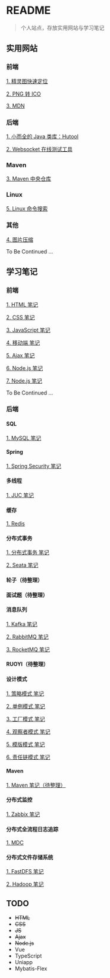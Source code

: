 # README

> 个人站点，存放实用网站与学习笔记

## 实用网站

### 前端

[1. 精灵图快速定位](https://www.spritecow.com/)

[2. PNG 转 ICO](https://www.img2go.com/zh/convert/png-to-ico)

[3. MDN](https://developer.mozilla.org/zh-CN/)

### 后端

[1. 小而全的 Java 类库：Hutool](https://doc.hutool.cn/pages/index/#%F0%9F%93%9A%E7%AE%80%E4%BB%8B)

[2. Websocket 在线测试工具](http://www.jsons.cn/websocket)

### Maven

[3. Maven 中央仓库](https://mvnrepository.com/)

### Linux

[5. Linux 命令搜索](https://wangchujiang.com/linux-commanda/)

### 其他

[4. 图片压缩](https://tinypng.com/)

To Be Continued ...

## 学习笔记

### 前端

[1. HTML 笔记](https://docs.duoduo.center/#/15.%20前端/前端三剑客/1.%20HTML.md)

[2. CSS 笔记](https://docs.duoduo.center/#/15.%20前端/前端三剑客/2.%20CSS.md)

[3. JavaScript 笔记](https://docs.duoduo.center/#/15.%20前端/前端三剑客/3.%20JavaScript.md)

[4. 移动端 笔记](https://docs.duoduo.center/#/15.%20前端/前端三剑客/4.%20移动端.md)

[5. Ajax 笔记](https://docs.duoduo.center/#/15.%20前端/前端三剑客/5.%20Ajax.md)

[6. Node.js 笔记](https://docs.duoduo.center/#/15.%20前端/前端三剑客/6.%20Node.js.md)

[7. Node.js 笔记](https://docs.duoduo.center/#/15.%20前端/前端三剑客/7.%20Vue.md)

To Be Continued ... 

### 后端

#### SQL

[1. MySQL 笔记](https://docs.duoduo.center/#/1.%20SQL/MySQL.md)

#### Spring

[1. Spring Security 笔记](https://docs.duoduo.center/#/2.%20Spring/Spring%20Security.md)

#### 多线程

[1. JUC 笔记](https://docs.duoduo.center/#/3.%20多线程/JUC.md)

#### 缓存

[1. Redis](https://docs.duoduo.center/#/4.%20Redis/Redis.md)

#### 分布式事务

[1. 分布式事务 笔记](https://docs.duoduo.center/#/5.%20分布式事务/分布式事务.md)

[2. Seata 笔记](https://docs.duoduo.center/#/5.%20分布式事务/Seata.md)

#### 轮子（待整理）

#### 面试题（待整理）

#### 消息队列

[1. Kafka 笔记](https://docs.duoduo.center/#/8.%20MQ/Kafka.md)

[2. RabbitMQ 笔记](https://docs.duoduo.center/#/8.%20MQ/RabbitMQ.md)

[3. RocketMQ 笔记](https://docs.duoduo.center/#/8.%20MQ/RocketMQ.md)

#### RUOYI（待整理）

#### 设计模式

[1. 策略模式 笔记](https://docs.duoduo.center/#/10.%20设计模式/策略模式)

[2. 单例模式 笔记](https://docs.duoduo.center/#/10.%20设计模式/单例模式)

[3. 工厂模式 笔记](https://docs.duoduo.center/#/10.%20设计模式/工厂模式)

[4. 观察者模式 笔记](https://docs.duoduo.center/#/10.%20设计模式/观察者模式)

[5. 模版模式 笔记](https://docs.duoduo.center/#/10.%20设计模式/模版模式)

[6. 责任链模式 笔记](https://docs.duoduo.center/#/10.%20设计模式/责任链模式)

#### Maven

[1. Maven 笔记（待整理）]()

#### 分布式监控

[1. Zabbix 笔记](https://docs.duoduo.center/#/12.%20Zabbix/Zabbix.md)

#### 分布式全流程日志追踪

[1. MDC](https://docs.duoduo.center/#/13.%20分布式全流程日志追踪/MDC.md)

#### 分布式文件存储系统

[1. FastDFS 笔记](https://docs.duoduo.center/#/14.%20分布式文件存储系统/FastDFS.md)

[2. Hadoop 笔记](https://docs.duoduo.center/#/14.%20分布式文件存储系统/Hadoop.md)

## TODO

- ~~HTML~~
- ~~CSS~~
- ~~JS~~
- ~~Ajax~~
- ~~Node.js~~
- Vue
- TypeScript
- Uniapp
- Mybatis-Flex